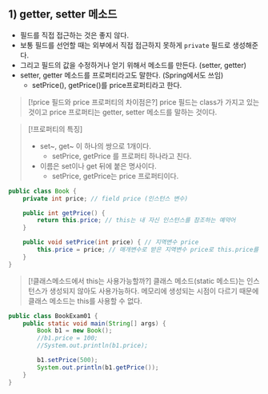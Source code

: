 ## 1) getter, setter 메소드
- 필드를 직접 접근하는 것은 좋지 않다.
- 보통 필드를 선언할 때는 외부에서 직접 접근하지 못하게 `private` 필드로 생성해준다.
- 그리고 필드의 값을 수정하거나 얻기 위해서 메소드를 만든다. (setter, getter)
- setter, getter 메소드를 프로퍼티라고도 말한다. (Spring에서도 쓰임)
	- setPrice(), getPrice()를 price프로퍼티라고 한다.

> [!price 필드와 price 프로퍼티의 차이점은?]
> price 필드는 class가 가지고 있는 것이고 price 프로퍼티는 getter, setter 메소드를 말하는 것이다.

> [!프로퍼티의 특징]
> - set~, get~ 이 하나의 쌍으로 1개이다.
> 	- setPrice, getPrice 를 프로퍼티 하나라고 친다.
> - 이름은 set이나 get 뒤에 붙은 명사이다.
> 	- setPrice, getPrice는 price 프로퍼티이다.


```Java
public class Book {
	private int price; // field price (인스턴스 변수)

	public int getPrice() {
		return this.price; // this는 내 자신 인스턴스를 참조하는 예약어
	}

	public void setPrice(int price) { // 지역변수 price
		this.price = price; // 매개변수로 받은 지역변수 price로 this.price를 초기화한다.
	}
}
```

> [!클래스메소드에서 this는 사용가능할까?]
> 클래스 메소드(static 메소드)는 인스턴스가 생성되지 않아도 사용가능하다. 메모리에 생성되는 시점이 다르기 때문에 클래스 메소드는 this를 사용할 수 없다.

```Java
public class BookExam01 {
	public static void main(String[] args) {
		Book b1 = new Book();
		//b1.price = 100;
		//System.out.println(b1.price);

		b1.setPrice(500);
		System.out.println(b1.getPrice());
	}
}
```